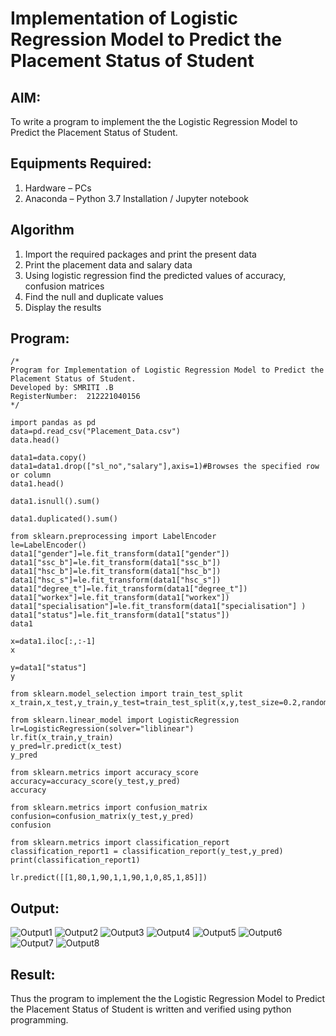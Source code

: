 # Implementation of Logistic Regression Model to Predict the Placement Status of Student


## AIM:
To write a program to implement the the Logistic Regression Model to Predict the Placement Status of Student.

## Equipments Required:
1. Hardware – PCs
2. Anaconda – Python 3.7 Installation / Jupyter notebook

## Algorithm

1. Import the required packages and print the present data
2. Print the placement data and salary data
4. Using logistic regression find the predicted values of accuracy, confusion matrices
3. Find the null and duplicate values
5. Display the results
   
## Program:
```
/*
Program for Implementation of Logistic Regression Model to Predict the Placement Status of Student.
Developed by: SMRITI .B
RegisterNumber:  212221040156
*/
```
```
import pandas as pd
data=pd.read_csv("Placement_Data.csv")
data.head()

data1=data.copy()
data1=data1.drop(["sl_no","salary"],axis=1)#Browses the specified row or column
data1.head()

data1.isnull().sum()

data1.duplicated().sum()

from sklearn.preprocessing import LabelEncoder
le=LabelEncoder()
data1["gender"]=le.fit_transform(data1["gender"])
data1["ssc_b"]=le.fit_transform(data1["ssc_b"])
data1["hsc_b"]=le.fit_transform(data1["hsc_b"])
data1["hsc_s"]=le.fit_transform(data1["hsc_s"])
data1["degree_t"]=le.fit_transform(data1["degree_t"])
data1["workex"]=le.fit_transform(data1["workex"])
data1["specialisation"]=le.fit_transform(data1["specialisation"] )     
data1["status"]=le.fit_transform(data1["status"])       
data1 

x=data1.iloc[:,:-1]
x

y=data1["status"]
y

from sklearn.model_selection import train_test_split
x_train,x_test,y_train,y_test=train_test_split(x,y,test_size=0.2,random_state=0)

from sklearn.linear_model import LogisticRegression
lr=LogisticRegression(solver="liblinear")
lr.fit(x_train,y_train)
y_pred=lr.predict(x_test)
y_pred

from sklearn.metrics import accuracy_score
accuracy=accuracy_score(y_test,y_pred)
accuracy

from sklearn.metrics import confusion_matrix
confusion=confusion_matrix(y_test,y_pred)
confusion

from sklearn.metrics import classification_report
classification_report1 = classification_report(y_test,y_pred)
print(classification_report1)

lr.predict([[1,80,1,90,1,1,90,1,0,85,1,85]])
```


## Output:
![Output1](https://github.com/smriti1910/ex4_placementpredictionofstudents/assets/133334803/78ae629f-97bd-44a4-bd30-1507e704f774)
![Output2](https://github.com/smriti1910/ex4_placementpredictionofstudents/assets/133334803/32583b6c-e007-4cef-9433-3e7c35d78ff4)
![Output3](https://github.com/smriti1910/ex4_placementpredictionofstudents/assets/133334803/85a3b273-0a2f-493e-b869-d1b11e865667)
![Output4](https://github.com/smriti1910/ex4_placementpredictionofstudents/assets/133334803/782fbf44-adc6-47c4-8db7-049f9531f275)
![Output5](https://github.com/smriti1910/ex4_placementpredictionofstudents/assets/133334803/d8d06a82-f5d2-4877-a699-f16bfe69d2f8)
![Output6](https://github.com/smriti1910/ex4_placementpredictionofstudents/assets/133334803/5e068bcf-31ad-4e66-b283-283203743a84)
![Output7](https://github.com/smriti1910/ex4_placementpredictionofstudents/assets/133334803/5d5c4941-da7a-49da-91de-05861e161966)
![Output8](https://github.com/smriti1910/ex4_placementpredictionofstudents/assets/133334803/b61b1c8e-a878-483a-8616-d7204ad682f9)


## Result:
Thus the program to implement the the Logistic Regression Model to Predict the Placement Status of Student is written and verified using python programming.
